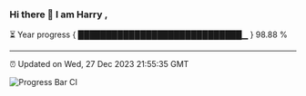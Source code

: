 ### Hi there 👋 I am Harry , 

⏳ Year progress { █████████████████████████████▁ } 98.88 %

---

⏰ Updated on Wed, 27 Dec 2023 21:55:35 GMT

![Progress Bar CI](https://github.com/duykhang68/duykhang68/workflows/Progress%20Bar%20CI/badge.svg)
